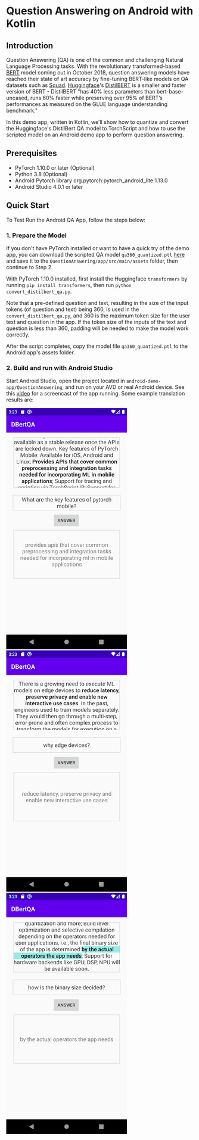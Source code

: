 # Question Answering on Android with Kotlin

## Introduction

Question Answering (QA) is one of the common and challenging Natural Language Processing tasks. With the revolutionary transformed-based [BERT](https://arxiv.org/abs/1810.04805) model coming out in October 2018, question answering models have reached their state of art accuracy by fine-tuning BERT-like models on QA datasets such as [Squad](https://rajpurkar.github.io/SQuAD-explorer). [Huggingface](https://huggingface.co)'s [DistilBERT](https://huggingface.co/transformers/model_doc/distilbert.html) is a smaller and faster version of BERT - DistilBERT "has 40% less parameters than bert-base-uncased, runs 60% faster while preserving over 95% of BERT’s performances as measured on the GLUE language understanding benchmark."

In this demo app, written in Kotlin, we'll show how to quantize and convert the Huggingface's DistilBert QA model to TorchScript and how to use the scripted model on an Android demo app to perform question answering.

## Prerequisites

* PyTorch 1.10.0 or later (Optional)
* Python 3.8 (Optional)
* Android Pytorch library org.pytorch:pytorch_android_lite:1.13.0
* Android Studio 4.0.1 or later

## Quick Start

To Test Run the Android QA App, follow the steps below:

### 1. Prepare the Model

If you don't have PyTorch installed or want to have a quick try of the demo app, you can download the scripted QA model `qa360_quantized.ptl` [here](https://pytorch-mobile-demo-apps.s3.us-east-2.amazonaws.com/qa360_quantized.ptl) and save it to the `QuestionAnswering/app/src/main/assets` folder, then continue to Step 2.

With PyTorch 1.10.0 installed, first install the Huggingface `transformers` by running `pip install transformers`, then run `python convert_distilbert_qa.py`.

Note that a pre-defined question and text, resulting in the size of the input tokens (of question and text) being 360, is used in the `convert_distilbert_qa.py`, and 360 is the maximum token size for the user text and question in the app. If the token size of the inputs of the text and question is less than 360, padding will be needed to make the model work correctly.

After the script completes, copy the model file `qa360_quantized.ptl` to the Android app's assets folder.

### 2. Build and run with Android Studio

Start Android Studio, open the project located in `android-demo-app/QuestionAnswering`, and run on your AVD or real Android device. See this [video](https://drive.google.com/file/d/10hwGNFo5tylalKwut_CWFPJmV7JRdDKF/view?usp=sharing) for a screencast of the app running. Some example translation results are:

![](screenshot1.png)
![](screenshot2.png)
![](screenshot3.png)
